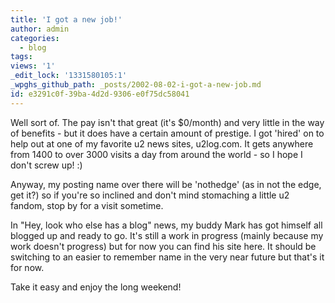 ```yaml
---
title: 'I got a new job!'
author: admin
categories:
  - blog
tags: 
views: '1'
_edit_lock: '1331580105:1'
_wpghs_github_path: _posts/2002-08-02-i-got-a-new-job.md
id: e3291c0f-39ba-4d2d-9306-e0f75dc58041
---
```

<p>Well sort of. The pay isn't that great (it's $0/month) and very little in the way of benefits - but it does have a certain amount of prestige. I got 'hired' on to help out at one of my favorite u2 news sites, u2log.com. It gets anywhere from 1400 to over 3000 visits a day from around the world - so I hope I don't screw up! :)</p>
<p>Anyway, my posting name over there will be 'nothedge' (as in not the edge, get it?) so if you're so inclined and don't mind stomaching a little u2 fandom, stop by for a visit sometime.</p>
<p>In "Hey, look who else has a blog" news, my buddy Mark has got himself all blogged up and ready to go. It's still a work in progress (mainly because my work doesn't progress) but for now you can find his site here. It should be switching to an easier to remember name in the very near future but that's it for now.</p>
<p>Take it easy and enjoy the long weekend!</p>
